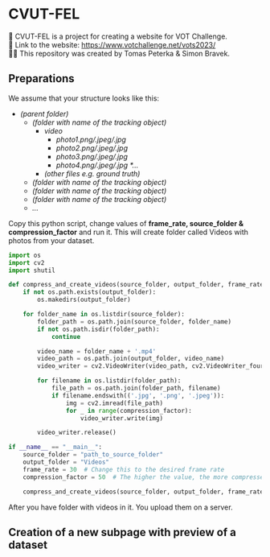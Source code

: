  # CVUT-FEL

📁 CVUT-FEL is a project for creating a website for VOT Challenge.  
🔗 Link to the website: https://www.votchallenge.net/vots2023/  
👨‍💻 This repository was created by Tomas Peterka & Simon Bravek.  

## Preparations

We assume that your structure looks like this:
<i>
* (parent folder)
    * (folder with name of the tracking object)
        * video
            * photo1.png/.jpeg/.jpg
            * photo2.png/.jpeg/.jpg
            * photo3.png/.jpeg/.jpg
            * photo4.png/.jpeg/.jpg
            *...
        * (other files e.g. ground truth)
    * (folder with name of the tracking object)
    * (folder with name of the tracking object)
    * (folder with name of the tracking object)
    * ...
</i>

Copy this python script, change values of <b>frame_rate, source_folder & compression_factor</b> and run it. This will create folder called Videos with photos from your dataset.

```python
import os
import cv2
import shutil

def compress_and_create_videos(source_folder, output_folder, frame_rate=30, compression_factor=50):
    if not os.path.exists(output_folder):
        os.makedirs(output_folder)

    for folder_name in os.listdir(source_folder):
        folder_path = os.path.join(source_folder, folder_name)
        if not os.path.isdir(folder_path):
            continue

        video_name = folder_name + '.mp4'
        video_path = os.path.join(output_folder, video_name)
        video_writer = cv2.VideoWriter(video_path, cv2.VideoWriter_fourcc(*'mp4v'), frame_rate, (640, 480))

        for filename in os.listdir(folder_path):
            file_path = os.path.join(folder_path, filename)
            if filename.endswith(('.jpg', '.png', '.jpeg')):
                img = cv2.imread(file_path)
                for _ in range(compression_factor):
                    video_writer.write(img)

        video_writer.release()

if __name__ == "__main__":
    source_folder = "path_to_source_folder"
    output_folder = "Videos"
    frame_rate = 30  # Change this to the desired frame rate
    compression_factor = 50  # The higher the value, the more compressed the video will be

    compress_and_create_videos(source_folder, output_folder, frame_rate, compression_factor)
```
After you have folder with videos in it. You upload them on a server.

## Creation of a new subpage with preview of a dataset






